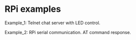 # RPi examples

Example_1: Telnet chat server with LED control.

Example_2: RPi serial communication. AT command response.
